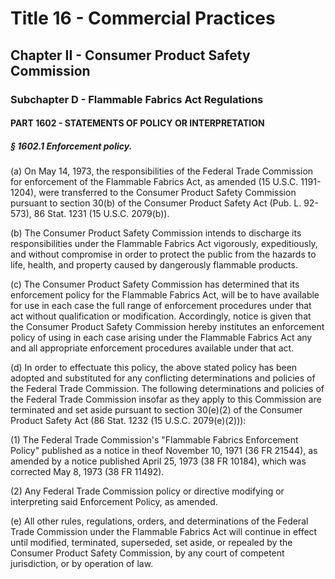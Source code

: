 
# Title 16 - Commercial Practices
## Chapter II - Consumer Product Safety Commission
### Subchapter D - Flammable Fabrics Act Regulations
#### PART 1602 - STATEMENTS OF POLICY OR INTERPRETATION
##### § 1602.1 Enforcement policy.

(a) On May 14, 1973, the responsibilities of the Federal Trade Commission for enforcement of the Flammable Fabrics Act, as amended (15 U.S.C. 1191-1204), were transferred to the Consumer Product Safety Commission pursuant to section 30(b) of the Consumer Product Safety Act (Pub. L. 92-573), 86 Stat. 1231 (15 U.S.C. 2079(b)).

(b) The Consumer Product Safety Commission intends to discharge its responsibilities under the Flammable Fabrics Act vigorously, expeditiously, and without compromise in order to protect the public from the hazards to life, health, and property caused by dangerously flammable products.

(c) The Consumer Product Safety Commission has determined that its enforcement policy for the Flammable Fabrics Act, will be to have available for use in each case the full range of enforcement procedures under that act without qualification or modification. Accordingly, notice is given that the Consumer Product Safety Commission hereby institutes an enforcement policy of using in each case arising under the Flammable Fabrics Act any and all appropriate enforcement procedures available under that act.

(d) In order to effectuate this policy, the above stated policy has been adopted and substituted for any conflicting determinations and policies of the Federal Trade Commission. The following determinations and policies of the Federal Trade Commission insofar as they apply to this Commission are terminated and set aside pursuant to section 30(e)(2) of the Consumer Product Safety Act (86 Stat. 1232 (15 U.S.C. 2079(e)(2))):

(1) The Federal Trade Commission's "Flammable Fabrics Enforcement Policy" published as a notice in theof November 10, 1971 (36 FR 21544), as amended by a notice published April 25, 1973 (38 FR 10184), which was corrected May 8, 1973 (38 FR 11492).

(2) Any Federal Trade Commission policy or directive modifying or interpreting said Enforcement Policy, as amended.

(e) All other rules, regulations, orders, and determinations of the Federal Trade Commission under the Flammable Fabrics Act will continue in effect until modified, terminated, superseded, set aside, or repealed by the Consumer Product Safety Commission, by any court of competent jurisdiction, or by operation of law.
